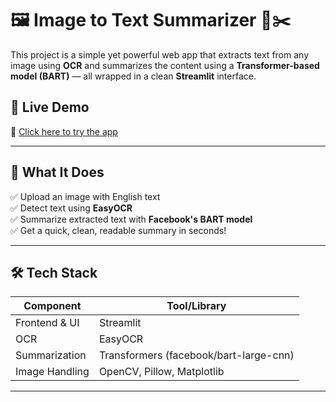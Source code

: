 # 🖼️ Image to Text Summarizer 📄✂️

This project is a simple yet powerful web app that extracts text from any image using **OCR** and summarizes the content using a **Transformer-based model (BART)** — all wrapped in a clean **Streamlit** interface.

## 🚀 Live Demo

🔗 [Click here to try the app](https://imagesummarizer-ghmbhwkbdkumnmtiya8pau.streamlit.app/)

---

## 🧠 What It Does

✅ Upload an image with English text  
✅ Detect text using **EasyOCR**  
✅ Summarize extracted text with **Facebook's BART model**  
✅ Get a quick, clean, readable summary in seconds!

---

## 🛠️ Tech Stack

| Component      | Tool/Library                      |
|----------------|----------------------------------|
| Frontend & UI  | Streamlit                        |
| OCR            | EasyOCR                          |
| Summarization  | Transformers (facebook/bart-large-cnn) |
| Image Handling | OpenCV, Pillow, Matplotlib       |

---

